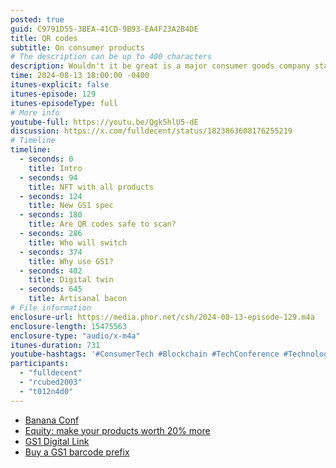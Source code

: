 ```yaml
---
posted: true
guid: C9791D55-3BEA-41CD-9B93-EA4F23A2B4DE
title: QR codes
subtitle: On consumer products
# The description can be up to 400 characters
description: Wouldn't it be great is a major consumer goods company started using QR codes on all their products? And added serial numbers and for traceability? And could connect to digital twins? We announce here the largest company do it this year.
time: 2024-08-13 18:00:00 -0400
itunes-explicit: false
itunes-episode: 129
itunes-episodeType: full
# More info
youtube-full: https://youtu.be/Qgk5hlU5-dE
discussion: https://x.com/fulldecent/status/1823863608176255219
# Timeline
timeline:
  - seconds: 0
    title: Intro
  - seconds: 94
    title: NFT with all products
  - seconds: 124
    title: New GS1 spec
  - seconds: 180
    title: Are QR codes safe to scan?
  - seconds: 286
    title: Who will switch
  - seconds: 374
    title: Why use GS1?
  - seconds: 402
    title: Digital twin
  - seconds: 645
    title: Artisanal bacon
# File information
enclosure-url: https://media.phor.net/csh/2024-08-13-episode-129.m4a
enclosure-length: 15475563
enclosure-type: "audio/x-m4a"
itunes-duration: 731
youtube-hashtags: '#ConsumerTech #Blockchain #TechConference #TechnologyTrends #Innovation #GlobalTech #TechFuture #BananaConf #SteveJobsStyle #TechPresentation'
participants:
  - "fulldecent"
  - "rcubed2003"
  - "t012n4d0"
---
```


- [Banana Conf](https://bananaconf.xyz/)
- [Equity: make your products worth 20% more](https://www.youtube.com/watch?v=P10wIsXVwgc)
- [GS1 Digital Link](https://www.gs1.org/standards/gs1-digital-link)
- [Buy a GS1 barcode prefix](https://www.gs1us.org/upcs-barcodes-prefixes)

<!--end of quick notes-->
